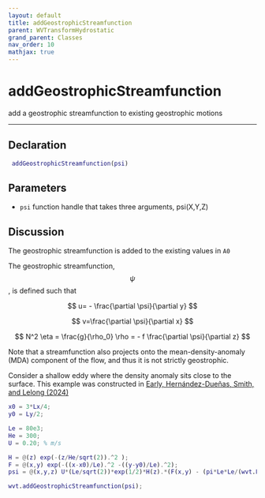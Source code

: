 ```yaml
---
layout: default
title: addGeostrophicStreamfunction
parent: WVTransformHydrostatic
grand_parent: Classes
nav_order: 10
mathjax: true
---
```


#  addGeostrophicStreamfunction

add a geostrophic streamfunction to existing geostrophic motions


---

## Declaration
```matlab
 addGeostrophicStreamfunction(psi)
```
## Parameters
+ `psi`  function handle that takes three arguments, psi(X,Y,Z)

## Discussion

  The geostrophic streamfunction is added to the existing values in `A0`
 
  The geostrophic streamfunction, $$\psi$$, is defined such that
 
  $$
  u= - \frac{\partial \psi}{\partial y}
  $$
 
  $$
  v=\frac{\partial \psi}{\partial x}
  $$
 
  $$
  N^2 \eta = \frac{g}{\rho_0} \rho = - f \frac{\partial \psi}{\partial z}
  $$
 
  Note that a streamfunction also projects onto the
  mean-density-anomaly (MDA) component of the flow, and thus it
  is not strictly geostrophic.
 
  Consider a shallow eddy where the density anomaly sits close to the
  surface. This example was constructed in [Early, Hernández-Dueñas, Smith,
  and Lelong (2024)](https://arxiv.org/abs/2403.20269)
 
  ```matlab
  x0 = 3*Lx/4;
  y0 = Ly/2;
 
  Le = 80e3;
  He = 300;
  U = 0.20; % m/s
 
  H = @(z) exp(-(z/He/sqrt(2)).^2 );
  F = @(x,y) exp(-((x-x0)/Le).^2 -((y-y0)/Le).^2);
  psi = @(x,y,z) U*(Le/sqrt(2))*exp(1/2)*H(z).*(F(x,y) - (pi*Le*Le/(wvt.Lx*wvt.Ly)));
 
  wvt.addGeostrophicStreamfunction(psi);
  ```
 
        
